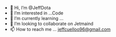 - 👋 Hi, I’m @JeffDota
- 👀 I’m interested in ...Code
- 🌱 I’m currently learning ... 
- 💞️ I’m looking to collaborate on Jetmaind
- 📫 How to reach me ... jeffcuelloo96@gmail.com

<!---
JeffDota/JeffDota is a ✨ special ✨ repository because its `README.md` (this file) appears on your GitHub profile.
You can click the Preview link to take a look at your changes.
--->
